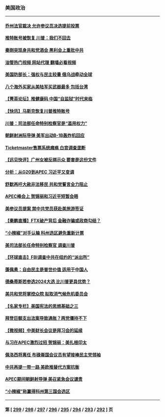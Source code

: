 ### 美国政治
---
#### [乔州法官裁决 允许参议员决选提前投票](../../pages/ncid1078159/n13869664.md?11210445) 
#### [推特账号被恢复 川普：我们不回去](../../pages/ncid1078159/n13869649.md?11210445) 
#### [秦刚突现身共和党酒会 黑利会上重批中共](../../pages/ncid1078159/n13869661.md?11210445) 
#### [油管热门视频 网站代理 翻墙必看视频](http://138.2.39.72:81/youtube.html?epic-marker?11210445)
#### [美国防部长：强权与民主较量 俄乌战牵动全球](../../pages/ncid1078159/n13869590.md?11210445) 
#### [八个海外买家从美陆军买武器最多 包括台湾](../../pages/ncid1078159/n13868794.md?11210445) 
#### [【菁英论坛】推健康码 中国“自监狱”时代来临](../../pages/ncid1078159/n13869302.md?11210445) 
#### [【快讯】马斯克恢复川普推特账号](../../pages/ncid1078159/n13869381.md?11210445) 
#### [川普：司法部任命特别检察官是“滥用权力”](../../pages/ncid1078159/n13869337.md?11210445) 
#### [朝鲜射洲际导弹 美军出动B-1B轰炸机回应](../../pages/ncid1078159/n13869333.md?11210445) 
#### [Ticketmaster售票系统瘫痪 白宫调查垄断](../../pages/ncid1078159/n13869298.md?11210445) 
#### [【远见快评】广州女被反绑示众 要害是这份文件](../../pages/ncid1078159/n13869300.md?11210445) 
#### [分析：从G20到APEC 习近平又变调](../../pages/ncid1078159/n13869256.md?11210445) 
#### [舒默再吁大赦非法移民 共和党誓言全力阻止](../../pages/ncid1078159/n13868898.md?11210445) 
#### [APEC峰会上 贺锦丽和习近平短暂会晤](../../pages/ncid1078159/n13868909.md?11210445) 
#### [美参议员提案 禁中共党员获赴美旅游签证](../../pages/ncid1078159/n13868791.md?11210445) 
#### [【秦鹏直播】FTX破产背后 金融诈骗或政商勾结？](../../pages/ncid1078159/n13868809.md?11210445) 
#### [“小辣椒”对手认输 科州选区避免重新计票](../../pages/ncid1078159/n13868826.md?11210445) 
#### [美司法部长任命特别检察官 调查川普](../../pages/ncid1078159/n13868770.md?11210445) 
#### [【环球直击】FBI调查中共在纽约的“派出所”](../../pages/ncid1078159/n13868756.md?11210445) 
#### [蓬佩奥：自由民主是普世价值 适用于中国人](../../pages/ncid1078159/n13868777.md?11210445) 
#### [德桑蒂斯若参选2024大选 比川普更具优势？](../../pages/ncid1078159/n13868710.md?11210445) 
#### [美共和党将掌控众院 拟取消气候危机委员会](../../pages/ncid1078159/n13868747.md?11210445) 
#### [【名家专栏】美国宪法的思想基础之三](../../pages/ncid1078159/n13868641.md?11210445) 
#### [拜登巨额支出法案导致通胀？两党僵持不下](../../pages/ncid1078159/n13868712.md?11210445) 
#### [【微视频】中美财长会议是拜习会的延续](../../pages/ncid1078159/n13868630.md?11210445) 
#### [与习在APEC激烈过招 贺锦丽：美扎根印太](../../pages/ncid1078159/n13868701.md?11210445) 
#### [佩洛西将离任 布碌崙国会议员有望接棒民主党领袖](../../pages/ncid1078159/n13868305.md?11210445) 
#### [中共再提一带一路 美欧推替代方案抗衡](../../pages/ncid1078159/n13868587.md?11210445) 
#### [APEC期间朝鲜射导弹 美召紧急会议谴责](../../pages/ncid1078159/n13868588.md?11210445) 
#### [“小辣椒”称赢得科州第三国会选区](../../pages/ncid1078159/n13868282.md?11210445) 

---
#### 第 [ [299](./299.md?11210445) / [298](./298.md?11210445) / [297](./297.md?11210445) / [296](./296.md?11210445) / [295](./295.md?11210445) / [294](./294.md?11210445) / [293](./293.md?11210445) / [292](./292.md?11210445) ] 页
